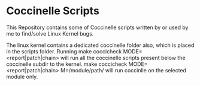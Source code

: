 # Coccinelle Scripts
This Repository contains some of Coccinelle scripts written by or used by me to find/solve Linux Kernel bugs.

The linux kernel contains a dedicated coccinelle folder also, which is placed in the scripts folder.
Running make coccicheck MODE=<report|patch|chain> 
will run all the coccinelle scripts present below the coccinelle subdir to the kernel.
make coccicheck MODE=<report|patch|chain> M=/module/path/
will run coccinlle on the selected module only.
